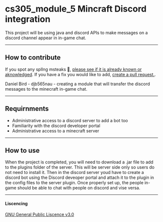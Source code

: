 # cs305_module_5 Mincraft Discord integration
This project will be using java and discord APIs to make messages on a discord channel appear in in-game chat. 
***
## How to contribute
If you spot any spllng msteaks 🥩, [please see if it is already known or aknowledged](https://github.com/caiton1/cs305_mod5/issues "Issues"). If you have a fix you would like to add, [create a pull request.](https://github.com/caiton1/cs305_mod5/pulls "Pull request").

Daniel Bird - djb565nau - creating a module that will transfer the discord messages to the minecraft in-game chat.

***
## Requirnments
- Administrative access to a discord server to add a bot too
- Familiarity with the discord developer portal
- Administrative access to a minecraft server 
***
## How to use
When the project is completed, you will need to download a .jar file to add to the plugins folder of the server. This will be server side only so users do not need to install it. Then in the discord server youd have to create a discord bot using the Discord deveoper portal and attach it to the plugin in the config files to the server plugin. Once properly set up, the people in-game should be able to chat with people on discord and vise versa.
***
#### Liscencing 
[GNU General Public Liscence v3.0](https://github.com/caiton1/cs305_mod5/blob/main/LICENSE)
